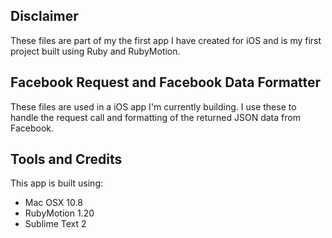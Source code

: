 ## Disclaimer

These files are part of my the first app I have created for iOS and is my first project built using Ruby and RubyMotion.

## Facebook Request and Facebook Data Formatter

These files are used in a iOS app I'm currently building. I use these to handle the request call and formatting of the returned JSON data from Facebook.

## Tools and Credits
This app is built using:

- Mac OSX 10.8
- RubyMotion 1.20
- Sublime Text 2
